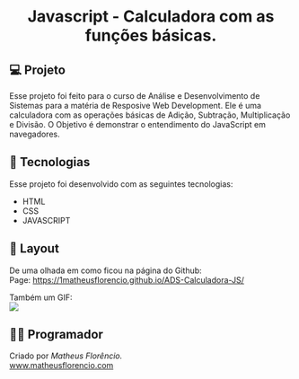 <h1 align="center">Javascript - Calculadora com as funções básicas.</h1>

## 💻 Projeto

Esse projeto foi feito para o curso de Análise e Desenvolvimento de Sistemas para a matéria de Resposive Web Development.
Ele é uma calculadora com as operações básicas de Adição, Subtração, Multiplicação e Divisão.
O Objetivo é demonstrar o entendimento do JavaScript em navegadores. 

## 🚀 Tecnologias

Esse projeto foi desenvolvido com as seguintes tecnologias:

- HTML
- CSS
- JAVASCRIPT

## 🔖 Layout

De uma olhada em como ficou na página do Github: <br>
Page: https://1matheusflorencio.github.io/ADS-Calculadora-JS/

Também um GIF: <br>
<img src="https://raw.githubusercontent.com/1matheusflorencio/ADS-Calculadora-JS/main/imagens/README-calculadora-javascript-matheus.gif">

## 🙋‍♂️ Programador 

Criado por <em>Matheus Florêncio.</em> <br>
www.matheusflorencio.com

